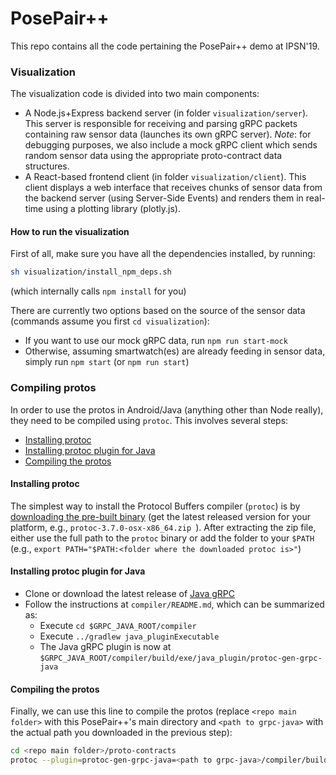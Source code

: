 # PosePair++
This repo contains all the code pertaining the PosePair++ demo at IPSN'19.

### Visualization
The visualization code is divided into two main components:
 * A Node.js+Express backend server (in folder `visualization/server`). This server is responsible for receiving and parsing gRPC packets containing raw sensor data (launches its own gRPC server). _Note_: for debugging purposes, we also include a mock gRPC client which sends random sensor data using the appropriate proto-contract data structures.
 * A React-based frontend client (in folder `visualization/client`). This client displays a web interface that receives chunks of sensor data from the backend server (using Server-Side Events) and renders them in real-time using a plotting library (plotly.js).

#### How to run the visualization
First of all, make sure you have all the dependencies installed, by running:
```sh
sh visualization/install_npm_deps.sh
```
(which internally calls `npm install` for you)

There are currently two options based on the source of the sensor data (commands assume you first `cd visualization`):
 * If you want to use our mock gRPC data, run `npm run start-mock`
 * Otherwise, assuming smartwatch(es) are already feeding in sensor data, simply run `npm start` (or `npm run start`)

### Compiling protos
In order to use the protos in Android/Java (anything other than Node really), they need to be compiled using `protoc`.
This involves several steps:
 - [Installing protoc](installing-protoc)
 - [Installing protoc plugin for Java](installing-protoc-plugin-for-java)
 - [Compiling the protos](compiling-the-protos)

#### Installing protoc
The simplest way to install the Protocol Buffers compiler (`protoc`) is by [downloading the pre-built binary](https://github.com/protocolbuffers/protobuf/releases) (get the latest released version for your platform, e.g., `protoc-3.7.0-osx-x86_64.zip
`). After extracting the zip file, either use the full path to the `protoc` binary or add the folder to your `$PATH` (e.g., `export PATH="$PATH:<folder where the downloaded protoc is>"`)

#### Installing protoc plugin for Java
 - Clone or download the latest release of [Java gRPC](https://github.com/grpc/grpc-java)
 - Follow the instructions at `compiler/README.md`, which can be summarized as:
    * Execute `cd $GRPC_JAVA_ROOT/compiler`
    * Execute `../gradlew java_pluginExecutable`
    * The Java gRPC plugin is now at `$GRPC_JAVA_ROOT/compiler/build/exe/java_plugin/protoc-gen-grpc-java`

#### Compiling the protos
Finally, we can use this line to compile the protos (replace `<repo main folder>` with this PosePair++'s main directory and `<path to grpc-java>` with the actual path you downloaded in the previous step):
```sh
cd <repo main folder>/proto-contracts
protoc --plugin=protoc-gen-grpc-java=<path to grpc-java>/compiler/build/exe/java_plugin/protoc-gen-grpc-java --grpc-java_out=. --java_out=. watch_data.proto
```
